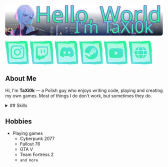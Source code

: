 
![Hello, World! I'm TaXi0k](https://raw.githubusercontent.com/TaXi0k/TaXi0k/46b07cb8e3f706d209f91a171608fcc4eee64268/.github/assets/repo-cover.svg)

<a href="https://www.instagram.com/taxi0k/"><img src="https://raw.githubusercontent.com/TaXi0k/TaXi0k/refs/heads/main/.github/assets/socials/instagram.png" width="75" height="75" alt="Empty"></a>
<a href="https://www.twitch.tv/taxi0k"><img src="https://raw.githubusercontent.com/TaXi0k/TaXi0k/refs/heads/main/.github/assets/socials/twitch.png" width="75" height="75" alt="Empty"></a>
<a href="https://discord.com/users/748861794637971547"><img src="https://raw.githubusercontent.com/TaXi0k/TaXi0k/refs/heads/main/.github/assets/socials/discord.png" width="75" height="75" alt="Empty"></a>
<a href="https://steamcommunity.com/id/TaXi0k/"><img src="https://raw.githubusercontent.com/TaXi0k/TaXi0k/refs/heads/main/.github/assets/socials/steam.png" width="75" height="75" alt="Empty"></a>
<a href="https://www.youtube.com/channel/UC8ZzXymGLiocWnd9ZMeTPAw/featured"><img src="https://raw.githubusercontent.com/TaXi0k/TaXi0k/refs/heads/main/.github/assets/socials/youtube.png" width="75" height="75" alt="Empty"></a>
<a href="#"><img src="https://raw.githubusercontent.com/TaXi0k/TaXi0k/refs/heads/main/.github/assets/socials/website.png" width="75" height="75" alt="Empty"></a>

## About Me

Hi, I'm **TaXi0k** — a Polish guy who enjoys writing code, playing and creating my own games. Most of things I do don't work, but sometimes they do.


<details>
<summary>## Skills</summary>
|                                        | **Skill**       | **Level**                                                                                                              |
|----------------------------------------|-----------------|------------------------------------------------------------------------------------------------------------------------|
| <img width="30" height="30" alt="" src="https://github.com/TaXi0k/TaXi0k/blob/main/.github/assets/skills/html.png?raw=true"> | HTML            | I'd say 7.5/10.                                                                                                        |
| <img width="30" height="30" alt="" src="https://github.com/TaXi0k/TaXi0k/blob/main/.github/assets/skills/css.png?raw=true"> | CSS             | Something like 7/10 to 8/10.                                                                                           |
| <img width="30" height="30" alt="" src="https://github.com/TaXi0k/TaXi0k/blob/main/.github/assets/skills/cpp.png?raw=true"> | C++             | Not too great ngl, up to 5/10.                                                                                         |
| <img width="30" height="30" alt="" src="https://github.com/TaXi0k/TaXi0k/blob/main/.github/assets/skills/python.png?raw=true"> | Python          | Pretty mid, like 4/10 maybe 5/10.                                                                                      |
| <img width="30" height="30" alt="" src="https://github.com/TaXi0k/TaXi0k/blob/main/.github/assets/skills/ue.png?raw=true"> | Unreal Engine   | I know something but not too much. Like 5/10 maybe 6/10 but that's a stretch.                                          |
| <img width="30" height="30" alt="" src="https://github.com/TaXi0k/TaXi0k/blob/main/.github/assets/skills/blender.png?raw=true"> | Blender         | I wouldn't give myself more than 6/10 but honestly it might be a bit too much.                                         |
| <img width="30" height="30" alt="" src="https://github.com/TaXi0k/TaXi0k/blob/main/.github/assets/skills/java.png?raw=true"> | Java            | Again something close to 4/10 maybe 5/10.                                                                              |
| <img width="30" height="30" alt="" src="https://github.com/TaXi0k/TaXi0k/blob/main/.github/assets/skills/inkscape.png?raw=true"> | Inkscape        | I know basics and can make some simple things. Like idk 5/10 maybe.                                                    |
| <img width="30" height="30" alt="" src="https://github.com/TaXi0k/TaXi0k/blob/main/.github/assets/skills/davinci.png?raw=true"> | DaVinci Resolve | I can edit basic videos with some effects and transitions. I'd give myself something like 5/10.                        |
| <img width="30" height="30" alt="" src="https://github.com/TaXi0k/TaXi0k/blob/main/.github/assets/skills/ps.png?raw=true"> | Photoshop       | Maybe something like 7/10.                                                                                             |
|                                        |                 | **Note:** I don't have any certificates, thats just my estimation (what I'd give myself) so it likely isn't objective. |
</details>

## Hobbies

* Playing games
  * Cyberpunk 2077
  * Fallout 76
  * GTA V
  * Team Fortress 2
  * `and more`
